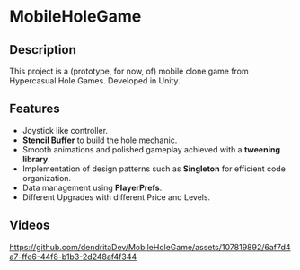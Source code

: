 # MobileHoleGame
## Description
This project is a (prototype, for now, of) mobile clone game from Hypercasual Hole Games. Developed in Unity.

## Features
 -  Joystick like controller.
 -  **Stencil Buffer** to build the hole mechanic.
 -  Smooth animations and polished gameplay achieved with a **tweening library**.
 -  Implementation of design patterns such as **Singleton** for efficient code organization.
 -  Data management using **PlayerPrefs**.
 -  Different Upgrades with different Price and Levels.

## Videos


https://github.com/dendritaDev/MobileHoleGame/assets/107819892/6af7d4a7-ffe6-44f8-b1b3-2d248af4f344

